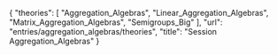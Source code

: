 {
    "theories": [
        "Aggregation_Algebras",
        "Linear_Aggregation_Algebras",
        "Matrix_Aggregation_Algebras",
        "Semigroups_Big"
    ],
    "url": "entries/aggregation_algebras/theories",
    "title": "Session Aggregation_Algebras"
}